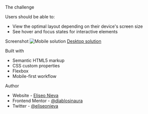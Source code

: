 The challenge

Users should be able to:

- View the optimal layout depending on their device's screen size
- See hover and focus states for interactive elements

Screenshot
![Mobile solution](https://i.imgur.com/ConzaV6.jpg)
[Desktop solution](https://i.imgur.com/gzXJ4rz.jpg)


Built with

- Semantic HTML5 markup
- CSS custom properties
- Flexbox
- Mobile-first workflow


Author

- Website - [Eliseo Nieva](https://github.com/diablosinaura)
- Frontend Mentor - [@diablosinaura](https://www.frontendmentor.io/profile/diablosinaura)
- Twitter - [@eliseonieva](https://www.twitter.com/eliseonieva)